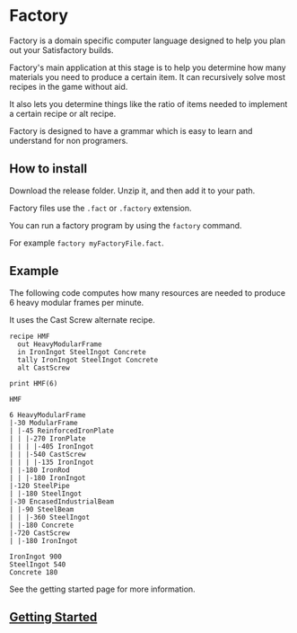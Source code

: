 # Factory

Factory is a domain specific computer language designed to help you plan out
your Satisfactory builds.

Factory's main application at this stage is to help you determine how many
materials you need to produce a certain item. It can recursively solve most
recipes in the game without aid.

It also lets you determine things like the ratio of items needed to implement a
certain recipe or alt recipe.

Factory is designed to have a grammar which is easy to learn and understand for
non programers.

## How to install

Download the release folder. Unzip it, and then add it to your path.

Factory files use the `.fact` or `.factory` extension.

You can run a factory program by using the `factory` command.

For example `factory myFactoryFile.fact`.

## Example

The following code computes how many resources are needed to produce 6 heavy
modular frames per minute.

It uses the Cast Screw alternate recipe.

```factory factory --stream
recipe HMF
  out HeavyModularFrame
  in IronIngot SteelIngot Concrete
  tally IronIngot SteelIngot Concrete
  alt CastScrew

print HMF(6)
```

```#output factory --stream
HMF                       
                          
6 HeavyModularFrame       
|-30 ModularFrame         
| |-45 ReinforcedIronPlate
| | |-270 IronPlate       
| | | |-405 IronIngot     
| | |-540 CastScrew       
| | | |-135 IronIngot     
| |-180 IronRod           
| | |-180 IronIngot       
|-120 SteelPipe           
| |-180 SteelIngot        
|-30 EncasedIndustrialBeam
| |-90 SteelBeam          
| | |-360 SteelIngot      
| |-180 Concrete          
|-720 CastScrew           
| |-180 IronIngot

IronIngot 900
SteelIngot 540
Concrete 180
```

See the getting started page for more information.

## [Getting Started](./GettingStarted.md)
